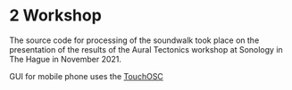# 2 Workshop 

The source code for processing of the soundwalk took place on the presentation of the results of the Aural Tectonics workshop at Sonology in The Hague in November 2021. 

GUI for mobile phone uses the [TouchOSC](https://hexler.net/touchosc#get) 

